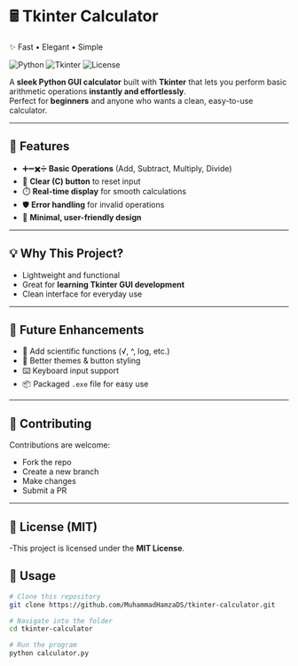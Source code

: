 # 🖩 Tkinter Calculator  
✨ Fast • Elegant • Simple  

![Python](https://img.shields.io/badge/Python-3.x-blue?logo=python)
![Tkinter](https://img.shields.io/badge/GUI-Tkinter-green)
![License](https://img.shields.io/badge/License-MIT-yellow)

A **sleek Python GUI calculator** built with **Tkinter** that lets you perform basic arithmetic operations **instantly and effortlessly**.  
Perfect for **beginners** and anyone who wants a clean, easy-to-use calculator.  

---

## 🚀 Features  
- ➕➖✖️➗ **Basic Operations** (Add, Subtract, Multiply, Divide)  
- 🧹 **Clear (C) button** to reset input  
- ⏱️ **Real-time display** for smooth calculations  
- 🛡️ **Error handling** for invalid operations  
- 🎨 **Minimal, user-friendly design**  
---
## 💡 Why This Project?  
- Lightweight and functional  
- Great for **learning Tkinter GUI development**  
- Clean interface for everyday use   
---
## 🌟 Future Enhancements
- 🧮 Add scientific functions (√, ^, log, etc.)
- 🎨 Better themes & button styling
- ⌨️ Keyboard input support
- 📦 Packaged `.exe` file for easy use
---
## 🤝 Contributing
Contributions are welcome:
- Fork the repo
- Create a new branch
- Make changes
- Submit a PR
---
## 📜 License (MIT)
-This project is licensed under the **MIT License**.

## 📌 Usage  
```bash
# Clone this repository
git clone https://github.com/MuhammadHamzaDS/tkinter-calculator.git

# Navigate into the folder
cd tkinter-calculator

# Run the program
python calculator.py


